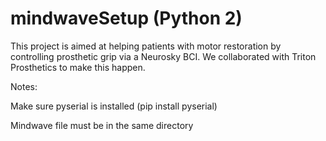 # mindwaveSetup (Python 2)

This project is aimed at helping patients with motor restoration by controlling prosthetic grip via a Neurosky BCI. We collaborated with Triton Prosthetics to make this happen.

Notes:

Make sure pyserial is installed (pip install pyserial) 

Mindwave file must be in the same directory
